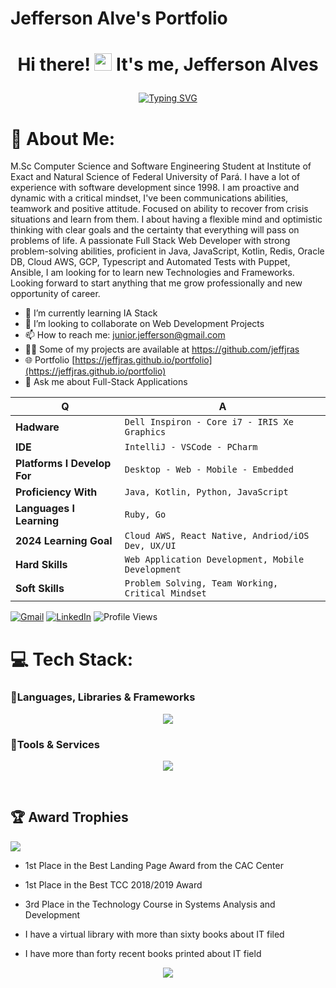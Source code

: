 # Jefferson Alve's Portfolio 

# <p align="center">Hi there! <img src="https://media.giphy.com/media/hvRJCLFzcasrR4ia7z/giphy.gif" width="28"> It's me, Jefferson Alves</p>


<div align="center">
  
[![Typing SVG](https://readme-typing-svg.herokuapp.com?font=Fira+Code&size=25&pause=800&color=28F765&width=480&lines=A+Full+Stack+Software+Engineer)](https://git.io/typing-svg)
  
</div>

# 💫 About Me:
M.Sc Computer Science and Software Engineering Student at Institute of Exact and Natural Science of Federal University of Pará. I have a lot of experience with software development since 1998. I am proactive and dynamic with a critical mindset, I've been communications abilities, teamwork and positive attitude. Focused on ability to recover from crisis situations and learn from them. I about having a flexible mind and optimistic thinking with clear goals and the certainty that everything will pass on problems of life. A passionate Full Stack Web Developer with strong problem-solving abilities, proficient in Java, JavaScript, Kotlin, Redis, Oracle DB, Cloud AWS, GCP, Typescript and Automated Tests with Puppet, Ansible, I am looking for to learn new Technologies and Frameworks. Looking forward to start anything that me grow professionally and new opportunity of career.
- 🌱 I’m currently learning IA Stack 
- 👯 I’m looking to collaborate on Web Development Projects 
- 📫 How to reach me: junior.jefferson@gmail.com
- 👨‍💻 Some of my projects are available at https://github.com/jeffjras
- 🌐 Portfolio [https://jeffjras.github.io/portfolio](https://jeffjras.github.io/portfolio)  
- 💬 Ask me about Full-Stack Applications 

<div align="left">

| Q                           | A                                                 |
| --------------------------- | --------------------------------------------------|
| **Hadware**                 | `Dell Inspiron - Core i7 - IRIS Xe Graphics`      |
| **IDE**                     | `IntelliJ - VSCode - PCharm `                     |
| **Platforms I Develop For** | `Desktop - Web - Mobile - Embedded`               |
| **Proficiency With**        | `Java, Kotlin, Python, JavaScript`                |
| **Languages I Learning**    | `Ruby, Go`                                        |
| **2024 Learning Goal**      | `Cloud AWS, React Native, Andriod/iOS Dev, UX/UI` |
| **Hard Skills**             | `Web Application Development, Mobile Development` |
| **Soft Skills**             | `Problem Solving, Team Working, Critical Mindset` |  

</div>

[![Gmail](https://img.shields.io/badge/Gmail-D14836?style=for-the-badge&logo=gmail&logoColor=white)](https://www.google.com/url?sa=t&rct=j&q=&esrc=s&source=web&cd=&cad=rja&uact=8&ved=2ahUKEwjS8qjg0vv8AhXk1TgGHd8JCpkQFnoECAsQAQ&url=http%3A%2F%2Fgmail.com%2F&usg=AOvVaw1IY5DlHv7sVJiBpcgaXCjz) [![LinkedIn](https://img.shields.io/badge/linkedin-%230077B5.svg?style=for-the-badge&logo=linkedin&logoColor=white)](https://www.linkedin.com/in/jeffjras/) ![Profile Views](https://komarev.com/ghpvc/?username=jeffjras)


# 💻 Tech Stack:

### 🧩Languages, Libraries & Frameworks

<p align="center">
  <a href="https://skillicons.dev">
    <img src="https://skillicons.dev/icons?i=java,kotlin,redhat,html,ansible,angular,bootstrap,typescript,react,nodejs,css,js,materialui,mongodb,py,rabbitmq, postgres" />
  </a>
</p>

### 🧩Tools & Services

<p align="center">
  <a href="https://skillicons.dev">
    <img src="https://skillicons.dev/icons?i=linux,idea,git,kafka,kubernetes,aws,azure,gcp,grafana,docker,redis,dynamodb,vscode,phpstorm,pycharm,vscode,postman,gitlab,github,heroku,firebase,nodejs" />
  </a>
</p>

<br/>


## 🏆 Award Trophies
![](https://github-profile-trophy.vercel.app/?username=jeffjras&theme=dark&no-frame=false&no-bg=true&margin-w=3)

- 1st Place in the Best Landing Page Award from the CAC Center

- 1st Place in the Best TCC 2018/2019 Award

- 3rd Place in the Technology Course in Systems Analysis and Development 

- I have a virtual library with more than sixty books about IT filed

- I have more than forty recent books printed about IT field


<p align="center">
  <img  src="https://raw.githubusercontent.com/Trilokia/Trilokia/379277808c61ef204768a61bbc5d25bc7798ccf1/bottom_header.svg" color="black">
  </p>
